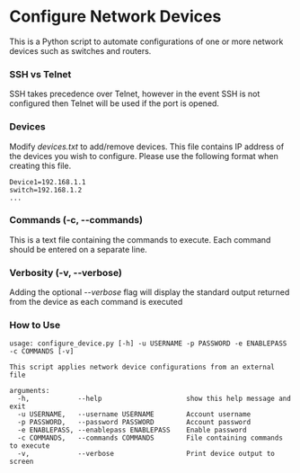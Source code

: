 # Configure Network Devices

This is a Python script to automate configurations of one or more network devices such as switches and routers.

### SSH vs Telnet

SSH takes precedence over Telnet, however in the event SSH is not configured then Telnet will be used if the port is opened.

### Devices

Modify _devices.txt_ to add/remove devices. This file contains IP address of the devices you wish to configure. Please use the following format when creating this file.

```
Device1=192.168.1.1
switch=192.168.1.2
...
```

### Commands (-c, --commands)

This is a text file containing the commands to execute. Each command should be entered on a separate line.

### Verbosity (-v, --verbose)

Adding the optional _--verbose_ flag will display the standard output returned from the device as each command is executed

### How to Use

```
usage: configure_device.py [-h] -u USERNAME -p PASSWORD -e ENABLEPASS -c COMMANDS [-v]

This script applies network device configurations from an external file

arguments:
  -h,            --help                     show this help message and exit
  -u USERNAME,   --username USERNAME        Account username
  -p PASSWORD,   --password PASSWORD        Account password
  -e ENABLEPASS, --enablepass ENABLEPASS    Enable password
  -c COMMANDS,   --commands COMMANDS        File containing commands to execute
  -v,            --verbose                  Print device output to screen
```
